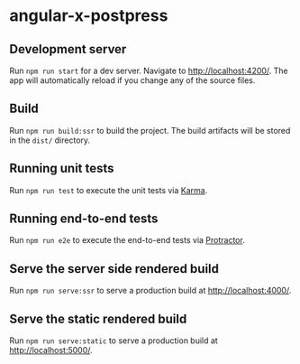 # angular-x-postpress

## Development server

Run `npm run start` for a dev server. Navigate to [http://localhost:4200/](http://localhost:4200/). The app will automatically reload if you change any of the source files.

## Build

Run `npm run build:ssr` to build the project. The build artifacts will be stored in the `dist/` directory.

## Running unit tests

Run `npm run test` to execute the unit tests via [Karma](https://karma-runner.github.io).

## Running end-to-end tests

Run `npm run e2e` to execute the end-to-end tests via [Protractor](http://www.protractortest.org/).

## Serve the server side rendered build

Run `npm run serve:ssr` to serve a production build at [http://localhost:4000/](http://localhost:4000/).

## Serve the static rendered build

Run `npm run serve:static` to serve a production build at [http://localhost:5000/](http://localhost:5000/).
